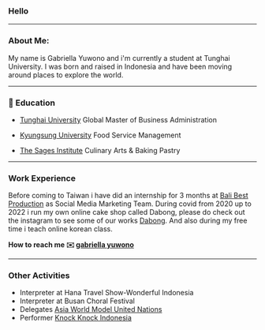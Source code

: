 ### Hello 

---

###  About Me:

My name is Gabriella Yuwono and i'm currently a student at Tunghai University. I was born and raised in Indonesia and have been moving around places to explore the world. 

---

### :book: Education

- [Tunghai University](https://eng.thu.edu.tw/)
  Global Master of Business Administration

- [Kyungsung University](https://kscms.ks.ac.kr/eng/Main.do)
  Food Service Management
  
- [The Sages Institute](https://www.sagesinst.org/)
  Culinary Arts & Baking Pastry
  
---
### Work Experience

Before coming to Taiwan i have did an internship for 3 months at [Bali Best Production](https://balibestproduction.com/) as Social Media Marketing Team.
During covid from 2020 up to 2022 i run my own online cake shop called Dabong, please do check out the instagram to see some of our works [Dabong](https://instagram.com/dabongonadventure?igshid=OTJlNzQ0NWM=). And also during my free time i teach online korean class. 

**How to reach me :envelope: [gabriella yuwono](https://www.linkedin.com/in/gabriella-yuwono-69a13a176)**

---
### Other Activities 
- Interpreter at Hana Travel Show-Wonderful Indonesia
- Interpreter at Busan Choral Festival
- Delegates [Asia World Model United Nations](https://awmun.org/offline)
- Performer [Knock Knock Indonesia](https://www.youtube.com/watch?v=XK_iYvXvKPU&t=3408s)


<!--
**gabriellayuwono/gabriellayuwono** is a ✨ _special_ ✨ repository because its `README.md` (this file) appears on your GitHub profile.

Here are some ideas to get you started:

- 🔭 I’m currently working on ...
- 🌱 I’m currently learning ...
- 👯 I’m looking to collaborate on ...
- 🤔 I’m looking for help with ...
- 💬 Ask me about ...
- 📫 How to reach me: ...
- 😄 Pronouns: ...
- ⚡ Fun fact: ...
-->
